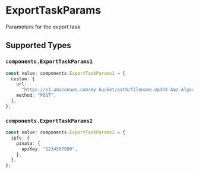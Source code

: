 # ExportTaskParams

Parameters for the export task


## Supported Types

### `components.ExportTaskParams1`

```typescript
const value: components.ExportTaskParams1 = {
  custom: {
    url:
      "https://s3.amazonaws.com/my-bucket/path/filename.mp4?X-Amz-Algorithm=AWS4-HMAC-SHA256&X-Amz-Credential=LLMMB",
    method: "POST",
  },
};
```

### `components.ExportTaskParams2`

```typescript
const value: components.ExportTaskParams2 = {
  ipfs: {
    pinata: {
      apiKey: "1234567890",
    },
  },
};
```

